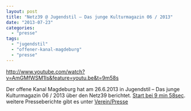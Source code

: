 ```yaml
---
layout: post
title: "Netz39 @ Jugendstil – Das junge Kulturmagazin 06 / 2013"
date: "2013-07-23"
categories: 
  - "presse"
tags: 
  - "jugendstil"
  - "offener-kanal-magdeburg"
  - "presse"
---
```


http://www.youtube.com/watch?v=AmGMfWSM1Is&feature=youtu.be&t=9m58s

Der offene Kanal Magdeburg hat am 26.6.2013 in Jugendstil – Das junge Kulturmagazin 06 / 2013 über den Netz39 berichtet. [Start bei 9 min 58sec](http://www.youtube.com/watch?v=AmGMfWSM1Is&feature=youtu.be&t=9m58s). weitere Presseberichte gibt es unter [Verein/Presse](http://www.netz39.de/verein/presse/)
